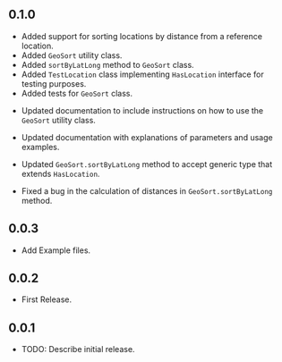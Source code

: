 ## 0.1.0

+ Added support for sorting locations by distance from a reference location.
+ Added `GeoSort` utility class.
+ Added `sortByLatLong` method to `GeoSort` class.
+ Added `TestLocation` class implementing `HasLocation` interface for testing purposes.
+ Added tests for `GeoSort` class.

* Updated documentation to include instructions on how to use the `GeoSort` utility class.
* Updated documentation with explanations of parameters and usage examples.
* Updated `GeoSort.sortByLatLong` method to accept generic type that extends `HasLocation`.

* Fixed a bug in the calculation of distances in `GeoSort.sortByLatLong` method.

## 0.0.3

* Add Example files.

## 0.0.2

* First Release.

## 0.0.1

* TODO: Describe initial release.
